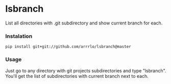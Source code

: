 <h1>lsbranch</h1>

<p>List all directories with .git subdirectory and show current branch for each.</p>

<h3>Instalation</h3>

```
pip install git+git://github.com/arrrlo/lsbranch@master
```

<h3>Usage</h3>

<p>Just go to any directory with git projects subdirectories and type "lsbranch". You'll get the list of subdirectories with current branch next to each.</p>
